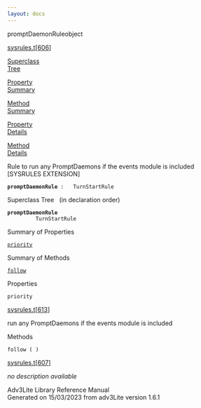 ```yaml
---
layout: docs
---
```

<span class="title">promptDaemonRule</span><span class="type">object</span>

[sysrules.t](../file/sysrules.t.html)\[[606](../source/sysrules.t.html#606)\]

[Superclass  
Tree](#_SuperClassTree_)

[Property  
Summary](#_PropSummary_)

[Method  
Summary](#_MethodSummary_)

[Property  
Details](#_Properties_)

[Method  
Details](#_Methods_)

<div class="fdesc">

Rule to run any PromptDaemons if the events module is included
\[SYSRULES EXTENSION\]

**`promptDaemonRule`**` :   TurnStartRule`

</div>

<span id="_SuperClassTree_"></span>

<div class="mjhd">

<span class="hdln">Superclass Tree</span>   (in declaration order)

</div>

**`promptDaemonRule`**  
`         TurnStartRule`  
<span id="_PropSummary_"></span>

<div class="mjhd">

<span class="hdln">Summary of Properties</span>  

</div>

[`priority`](#priority)

<span id="_MethodSummary_"></span>

<div class="mjhd">

<span class="hdln">Summary of Methods</span>  

</div>

[`follow`](#follow)

<span id="_Properties_"></span>

<div class="mjhd">

<span class="hdln">Properties</span>  

</div>

<span id="priority"></span>

`priority`

[sysrules.t](../file/sysrules.t.html)\[[613](../source/sysrules.t.html#613)\]

<div class="desc">

run any PromptDaemons if the events module is included

</div>

<span id="_Methods_"></span>

<div class="mjhd">

<span class="hdln">Methods</span>  

</div>

<span id="follow"></span>

`follow ( )`

[sysrules.t](../file/sysrules.t.html)\[[607](../source/sysrules.t.html#607)\]

<div class="desc">

*no description available*

</div>

<div class="ftr">

Adv3Lite Library Reference Manual  
Generated on 15/03/2023 from adv3Lite version 1.6.1

</div>
